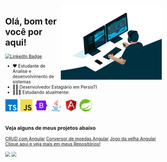 <img src = "giphy.gif" width = "325px" align = "right">

# Olá, bom ter você por aqui!
  <div id="badges">
  <a href = "https://www.linkedin.com/in/willyanlz/" target="_blank">
    <img src="https://img.shields.io/badge/LinkedIn-blue?style=for-the-badge&logo=linkedin&logoColor=white" alt="LinkedIn Badge"/>
  </a>
</div>

- ❤ Estudante de Analise e desenvolvimento de sistemas
- 🧑‍💻 Desenvolvedor Estagiário em PersisTI
- 👨🏼‍🏫 Estudando atualmente:

<div>
  <img src="https://github.com/devicons/devicon/blob/master/icons/typescript/typescript-original.svg" title="Spring" alt="Spring" width="40" height="40"/>&nbsp;
  <img src="https://github.com/devicons/devicon/blob/master/icons/javascript/javascript-original.svg" title="JavaScript" alt="JavaScript" width="40" height="40"/>&nbsp;
  <img src="https://github.com/devicons/devicon/blob/master/icons/bootstrap/bootstrap-original.svg" title="Spring" alt="Spring" width="40" height="40"/>&nbsp;
  <img src="https://github.com/devicons/devicon/blob/master/icons/java/java-original.svg" title="Java" alt="Java" width="40" height="40"/>&nbsp;
  <img src="https://github.com/devicons/devicon/blob/master/icons/angularjs/angularjs-original.svg" title="Angular" alt="Angular" width="40" height="40"/>&nbsp;
  <img src="https://github.com/devicons/devicon/blob/master/icons/spring/spring-original.svg" title="Spring" alt="Spring" width="40" height="40"/>&nbsp;
</div>
<br>
<div>
  <h3>Veja alguns de meus projetos abaixo</h3>
  <a href = "https://crud-angular-delta.vercel.app/" target="_blank">CRUD com Angular</a>
  <a href = "https://conversor-de-moedas-eta.vercel.app/" target="_blank">Conversor de moedas Angular</a>
  <a href = "https://jogo-da-velha-angular-tau.vercel.app/" target="_blank">Jogo da velha Angular</a>
  <a href = "https://github.com/Willyanlz?tab=repositories" target="_blank">Clique aqui e veja mais em meus Repositórios!</a>
</div>
<br>



<div align = "left">
<img height = "200em" src="https://github-readme-stats.vercel.app/api?username=Willyanlz&show_icons=true&show_icons=true&theme=react&count_private=true"/>
<img height = "200em" src="https://github-readme-stats.vercel.app/api/top-langs/?username=Willyanlz&show_icons=true&theme=react&count_private=true"/>
</div>
